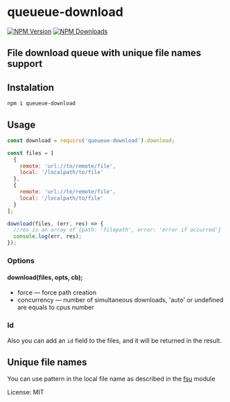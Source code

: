 # queueue-download

[![NPM Version](https://img.shields.io/npm/v/queueue-download.svg?style=flat-square)](https://www.npmjs.com/package/queueue-download)
[![NPM Downloads](https://img.shields.io/npm/dt/queueue-download.svg?style=flat-square)](https://www.npmjs.com/package/queueue-download)

## File download queue with unique file names support

## Instalation

`npm i queueue-download`

## Usage
```js
const download = require('queueue-download').download;

const files = [
  {
    remote: 'url://to/remote/file',
    local: '/localpath/to/file'
  },
  {
    remote: 'url://to/remote/file',
    local: '/localpath/to/file'
  }
];

download(files, (err, res) => {
  //res is an array of {path: 'filepath', error: 'error if occurred'}
  console.log(err, res);
});
```

### Options
#### download(files, opts, cb);

* force — force path creation
* concurrency — number of simultaneous downloads, 'auto' or undefined are equals to cpus number

### Id
Also you can add an `id` field to the files, and it will be returned in the result.

## Unique file names

You can use pattern in the local file name as described in the [fsu](https://github.com/velocityzen/fsu) module

License: MIT

